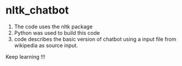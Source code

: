 # nltk_chatbot

1. The code uses the nltk package
2. Python was used to build this code
3. code describes the basic version of chatbot using a input file from wikipedia as source input.

Keep learning !!!